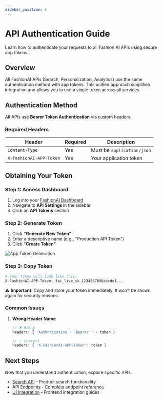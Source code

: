 ```yaml
---
sidebar_position: 4
---
```


# API Authentication Guide

Learn how to authenticate your requests to all Fashion.AI APIs using secure app tokens.

## Overview

All FashionAI APIs (Search, Personalization, Analytics) use the same authentication method with app tokens. This unified approach simplifies integration and allows you to use a single token across all services.

## Authentication Method

All APIs use **Bearer Token Authentication** via custom headers.

### Required Headers

| Header | Required | Description |
|--------|----------|-------------|
| `Content-Type` | Yes | Must be `application/json` |
| `X-FashionAI-APP-Token` | Yes | Your application token |

## Obtaining Your Token

### Step 1: Access Dashboard

1. Log into your [FashionAI Dashboard](https://app.generativecrm.com)
2. Navigate to **API Settings** in the sidebar
3. Click on **API Tokens** section

### Step 2: Generate Token

1. Click **"Generate New Token"**
2. Enter a descriptive name (e.g., "Production API Token")
4. Click **"Create Token"**

![App Token Generation](/img/app-token.png)

### Step 3: Copy Token

```bash
# Your token will look like this:
X-FashionAI-APP-Token: fai_live_sk_1234567890abcdef...
```

⚠️ **Important**: Copy and store your token immediately. It won't be shown again for security reasons.

### Common Issues

1. **Wrong Header Name**
   ```javascript
   // ❌ Wrong
   headers: { 'Authorization': 'Bearer ' + token }

   // ✅ Correct
   headers: { 'X-FashionAI-APP-Token': token }
   ```

## Next Steps

Now that you understand authentication, explore specific APIs:

- [Search API](./Search/overview) - Product search functionality
- [API Endpoints](./api-endpoints) - Complete endpoint reference
- [UI Integration](./ui-integration) - Frontend integration guides